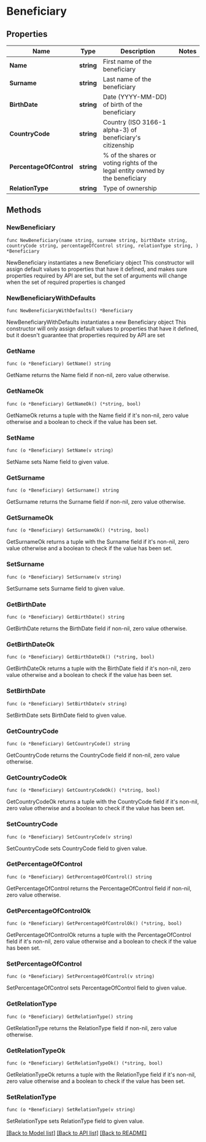 # Beneficiary

## Properties

Name | Type | Description | Notes
------------ | ------------- | ------------- | -------------
**Name** | **string** | First name of the beneficiary | 
**Surname** | **string** | Last name of the beneficiary | 
**BirthDate** | **string** | Date (YYYY-MM-DD) of birth of the beneficiary | 
**CountryCode** | **string** | Country (ISO 3166-1 alpha-3) of beneficiary&#39;s citizenship | 
**PercentageOfControl** | **string** | % of the shares or voting rights of the legal entity owned by the beneficiary | 
**RelationType** | **string** | Type of ownership | 

## Methods

### NewBeneficiary

`func NewBeneficiary(name string, surname string, birthDate string, countryCode string, percentageOfControl string, relationType string, ) *Beneficiary`

NewBeneficiary instantiates a new Beneficiary object
This constructor will assign default values to properties that have it defined,
and makes sure properties required by API are set, but the set of arguments
will change when the set of required properties is changed

### NewBeneficiaryWithDefaults

`func NewBeneficiaryWithDefaults() *Beneficiary`

NewBeneficiaryWithDefaults instantiates a new Beneficiary object
This constructor will only assign default values to properties that have it defined,
but it doesn't guarantee that properties required by API are set

### GetName

`func (o *Beneficiary) GetName() string`

GetName returns the Name field if non-nil, zero value otherwise.

### GetNameOk

`func (o *Beneficiary) GetNameOk() (*string, bool)`

GetNameOk returns a tuple with the Name field if it's non-nil, zero value otherwise
and a boolean to check if the value has been set.

### SetName

`func (o *Beneficiary) SetName(v string)`

SetName sets Name field to given value.


### GetSurname

`func (o *Beneficiary) GetSurname() string`

GetSurname returns the Surname field if non-nil, zero value otherwise.

### GetSurnameOk

`func (o *Beneficiary) GetSurnameOk() (*string, bool)`

GetSurnameOk returns a tuple with the Surname field if it's non-nil, zero value otherwise
and a boolean to check if the value has been set.

### SetSurname

`func (o *Beneficiary) SetSurname(v string)`

SetSurname sets Surname field to given value.


### GetBirthDate

`func (o *Beneficiary) GetBirthDate() string`

GetBirthDate returns the BirthDate field if non-nil, zero value otherwise.

### GetBirthDateOk

`func (o *Beneficiary) GetBirthDateOk() (*string, bool)`

GetBirthDateOk returns a tuple with the BirthDate field if it's non-nil, zero value otherwise
and a boolean to check if the value has been set.

### SetBirthDate

`func (o *Beneficiary) SetBirthDate(v string)`

SetBirthDate sets BirthDate field to given value.


### GetCountryCode

`func (o *Beneficiary) GetCountryCode() string`

GetCountryCode returns the CountryCode field if non-nil, zero value otherwise.

### GetCountryCodeOk

`func (o *Beneficiary) GetCountryCodeOk() (*string, bool)`

GetCountryCodeOk returns a tuple with the CountryCode field if it's non-nil, zero value otherwise
and a boolean to check if the value has been set.

### SetCountryCode

`func (o *Beneficiary) SetCountryCode(v string)`

SetCountryCode sets CountryCode field to given value.


### GetPercentageOfControl

`func (o *Beneficiary) GetPercentageOfControl() string`

GetPercentageOfControl returns the PercentageOfControl field if non-nil, zero value otherwise.

### GetPercentageOfControlOk

`func (o *Beneficiary) GetPercentageOfControlOk() (*string, bool)`

GetPercentageOfControlOk returns a tuple with the PercentageOfControl field if it's non-nil, zero value otherwise
and a boolean to check if the value has been set.

### SetPercentageOfControl

`func (o *Beneficiary) SetPercentageOfControl(v string)`

SetPercentageOfControl sets PercentageOfControl field to given value.


### GetRelationType

`func (o *Beneficiary) GetRelationType() string`

GetRelationType returns the RelationType field if non-nil, zero value otherwise.

### GetRelationTypeOk

`func (o *Beneficiary) GetRelationTypeOk() (*string, bool)`

GetRelationTypeOk returns a tuple with the RelationType field if it's non-nil, zero value otherwise
and a boolean to check if the value has been set.

### SetRelationType

`func (o *Beneficiary) SetRelationType(v string)`

SetRelationType sets RelationType field to given value.



[[Back to Model list]](../README.md#documentation-for-models) [[Back to API list]](../README.md#documentation-for-api-endpoints) [[Back to README]](../README.md)


